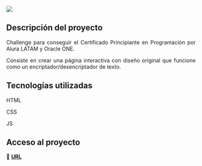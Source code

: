 <p align="left">
   <img src="https://img.shields.io/badge/STATUS-EN%20DESAROLLO-green">
</p>

## Descripción del proyecto

<p align="justify">
 Challenge para conseguir el Certificado Principiante en Programación por Alura LATAM y Oracle ONE.
</p>

<p align="justify">
 Consiste en crear una página interactiva con diseño original que funcione como un encriptador/desencriptador de texto.
</p>

## Tecnologías utilizadas

<p>HTML</p> 
<p>CSS</p>
<p>JS</p> 

## Acceso al proyecto

📁 **[URL](https://padihhh.github.io/encriptador-de-texto/)**
